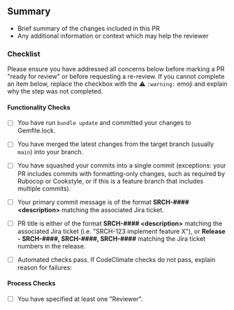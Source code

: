 ## Summary
- Brief summary of the changes included in this PR
- Any additional information or context which may help the reviewer
 
### Checklist
Please ensure you have addressed all concerns below before marking a PR "ready for review" or before requesting a re-review. If you cannot complete an item below, replace the checkbox with the ⚠️ `:warning:` emoji and explain why the step was not completed.
 
#### Functionality Checks

- [ ] You have run `bundle update` and committed your changes to Gemfile.lock.
 
- [ ] You have merged the latest changes from the target branch (usually `main`) into your branch.
 
- [ ] You have squashed your commits into a single commit (exceptions: your PR includes commits with formatting-only changes, such as required by Rubocop or Cookstyle, or if this is a feature branch that includes multiple commits).
 
- [ ] Your primary commit message is of the format **SRCH-#### \<description\>** matching the associated Jira ticket.

- [ ] PR title is either of the format **SRCH-#### \<description\>** matching the associated Jira ticket (i.e. "SRCH-123 implement feature X"), or **Release - SRCH-####, SRCH-####, SRCH-####** matching the Jira ticket numbers in the release.
 
- [ ] Automated checks pass. If CodeClimate checks do not pass, explain reason for failures:
 
#### Process Checks

- [ ] You have specified at least one "Reviewer".